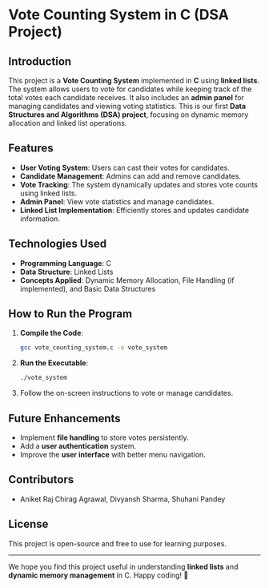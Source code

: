 # Vote Counting System in C (DSA Project)

## Introduction
This project is a **Vote Counting System** implemented in **C** using **linked lists**. The system allows users to vote for candidates while keeping track of the total votes each candidate receives. It also includes an **admin panel** for managing candidates and viewing voting statistics. This is our first **Data Structures and Algorithms (DSA) project**, focusing on dynamic memory allocation and linked list operations.

## Features
- **User Voting System**: Users can cast their votes for candidates.
- **Candidate Management**: Admins can add and remove candidates.
- **Vote Tracking**: The system dynamically updates and stores vote counts using linked lists.
- **Admin Panel**: View vote statistics and manage candidates.
- **Linked List Implementation**: Efficiently stores and updates candidate information.

## Technologies Used
- **Programming Language**: C
- **Data Structure**: Linked Lists
- **Concepts Applied**: Dynamic Memory Allocation, File Handling (if implemented), and Basic Data Structures

## How to Run the Program
1. **Compile the Code**:
   ```bash
   gcc vote_counting_system.c -o vote_system
   ```
2. **Run the Executable**:
   ```bash
   ./vote_system
   ```
3. Follow the on-screen instructions to vote or manage candidates.

## Future Enhancements
- Implement **file handling** to store votes persistently.
- Add a **user authentication** system.
- Improve the **user interface** with better menu navigation.

## Contributors
- Aniket Raj
  Chirag Agrawal, Divyansh Sharma, Shuhani Pandey

## License
This project is open-source and free to use for learning purposes.

---
We hope you find this project useful in understanding **linked lists** and **dynamic memory management** in C. Happy coding! 🚀

